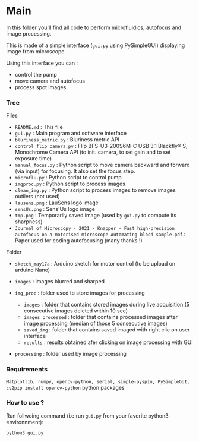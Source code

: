 # Main

In this folder you'll find all code to perform microfluidics, autofocus and image processing.

This is made of a simple interface (`gui.py` using PySimpleGUI) displaying image from microscope.

Using this interface you can :

- control the pump
- move camera and autofocus
- process spot images

### Tree

Files

- `README.md` : This file
- `gui.py` : Main program and software interface
- `bluriness_metric.py` : Bluriness metric API
- `control_flip_camera.py` : Flip BFS-U3-200S6M-C USB 3.1 Blackfly® S, Monochrome Camera API (to init. camera, to set gain and to set exposure time)
- `manual_focus.py` : Python script to move camera backward and forward (via input) for focusing. It also set the focus step.
- `microflu.py` : Python script to control pump
- `imgproc.py` : Python script to process images
- `clean_img.py` : Python script to process images to remove images outilers (not used)
- `lausens.png` : LauSens logo image
- `sensUs.png` : Sens'Us logo image
- `tmp.png` : Temporarily saved image (used by `gui.py` to compute its sharpness)
- `Journal of Microscopy - 2021 - Knapper - Fast high‐precision autofocus on a motorised microscope Automating blood sample.pdf` : Paper used for coding autofocusing (many thanks !)

Folder

- `sketch_may17a` : Arduino sketch for motor control (to be upload on arduino Nano)
- `images` : images blurred and sharped
- `img_proc` : folder used to store images for processing

  - `images` : folder that contains stored images during live acquisition (5 consecutive images deleted within 10 sec)
  - `images_processed` : folder that contains processed images after image processing (median of those 5 consecutive images)
  - `saved_img` : folder that contains saved imaged with right clic on user interface
  - `results` : results obtained afer clicking on image processing with GUI

- `processing` : folder used by image processing

### Requirements

`Matplotlib, numpy, opencv-python, serial, simple-pyspin, PySimpleGUI, cv2pip install opencv-python` python packages

### How to use ?

Run follwoing command (i.e run `gui.py` from your favorite python3 environnment):

`python3 gui.py`
